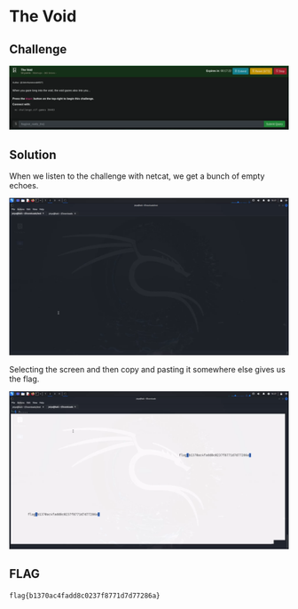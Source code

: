 # The Void

## Challenge

![challenge](challenge.png)

## Solution

When we listen to the challenge with netcat, we get a bunch of empty echoes.

![solution1](solution1.png)

Selecting the screen and then copy and pasting it somewhere else gives us the flag.

![solution2](solution2.png)

## FLAG

```text
flag{b1370ac4fadd8c0237f8771d7d77286a}
```
